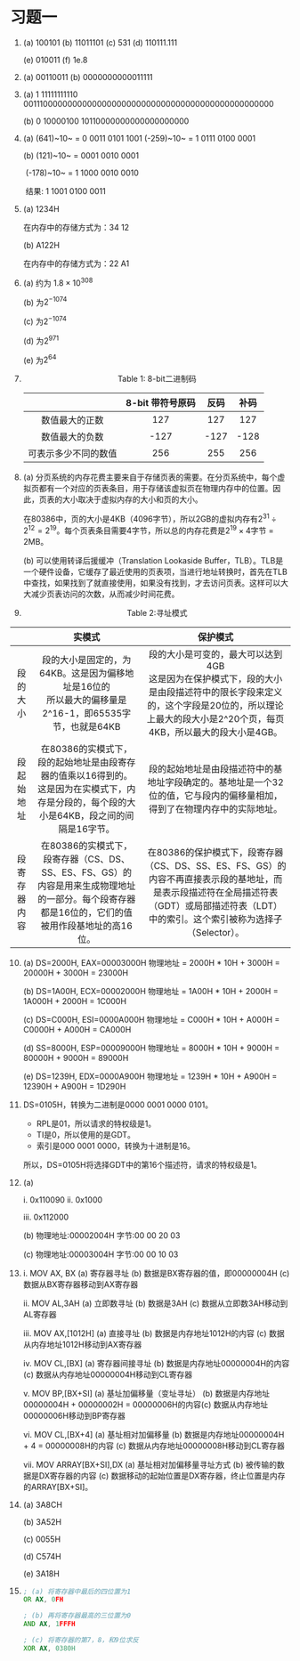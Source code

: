 # 习题一

1. (a) 100101 (b) 11011101 (c) 531 (d) 110111.111 

   (e) 010011 (f) 1e.8

2. (a) 00110011 (b) 0000000000011111

3. (a) 1 11111111110 0011100000000000000000000000000000000000000000000000

   (b) 0 10000100 10110000000000000000000

4. (a) (641)~10~ = 0 0011 0101 1001    (-259)~10~ =  1 0111 0100 0001

   (b) (121)~10~ =      0001 0010 0001

   ​     (-178)~10~ =  1 1000 0010 0010  

   ​      结果:        1 1001 0100 0011

5. (a) 1234H

   在内存中的存储方式为：34 12

   (b) A122H

   在内存中的存储方式为：22 A1

6. (a) 约为 $1.8 \times 10^{308}$

   (b) 为$2^{-1074}$​

   (c) 为$2^{-1074}$

   (d) 为$2^{971}$

   (e) 为$2^{64}$

7. <p align="center">Table 1: 8-bit二进制码</p>

   |                      | 8-bit 带符号原码 | 反码 | 补码 |
   | :------------------: | :--------------: | :--: | :--: |
   |    数值最大的正数    |       127        | 127  | 127  |
   |    数值最大的负数    |       -127       | -127 | -128 |
   | 可表示多少不同的数值 |       256        | 255  | 256  |

8. (a) 分页系统的内存花费主要来自于存储页表的需要。在分页系统中，每个虚拟页都有一个对应的页表条目，用于存储该虚拟页在物理内存中的位置。因此，页表的大小取决于虚拟内存的大小和页的大小。

   在80386中，页的大小是4KB（4096字节），所以2GB的虚拟内存有$2^{31} \div 2^{12}=2^{19}$。每个页表条目需要4字节，所以总的内存花费是$2^{19} \times 4$​字节 = 2MB。
   
   (b) 可以使用转译后援缓冲（Translation Lookaside Buffer，TLB）。TLB是一个硬件设备，它缓存了最近使用的页表项，当进行地址转换时，首先在TLB中查找，如果找到了就直接使用，如果没有找到，才去访问页表。这样可以大大减少页表访问的次数，从而减少时间花费。

9. <p align="center">Table 2:寻址模式</p>

|              |                            实模式                            |                           保护模式                           |
| :----------: | :----------------------------------------------------------: | :----------------------------------------------------------: |
|   段的大小   | 段的大小是固定的，为64KB。这是因为偏移地址是16位的<br>所以最大的偏移量是2^16-1，即65535字节，也就是64KB | 段的大小是可变的，最大可以达到4GB<br>这是因为在保护模式下，段的大小是由段描述符中的限长字段来定义的，这个字段是20位的，所以理论上最大的段大小是2^20个页，每页4KB，所以最大的段大小是4GB。 |
|  段起始地址  | 在80386的实模式下，段的起始地址是由段寄存器的值乘以16得到的。这是因为在实模式下，内存是分段的，每个段的大小是64KB，段之间的间隔是16字节。 | 段的起始地址是由段描述符中的基地址字段确定的。基地址是一个32位的值，它与段内的偏移量相加，得到了在物理内存中的实际地址。 |
| 段寄存器内容 | 在80386的实模式下，段寄存器（CS、DS、SS、ES、FS、GS）的内容是用来生成物理地址的一部分。每个段寄存器都是16位的，它们的值被用作段基地址的高16位。 | 在80386的保护模式下，段寄存器（CS、DS、SS、ES、FS、GS）的内容不再直接表示段的基地址，而是表示段描述符在全局描述符表（GDT）或局部描述符表（LDT）中的索引。这个索引被称为选择子（Selector）。 |

10. (a) DS=2000H, EAX=00003000H 物理地址 = 2000H * 10H + 3000H = 20000H + 3000H = 23000H

    (b) DS=1A00H, ECX=00002000H 物理地址 = 1A00H * 10H + 2000H = 1A000H + 2000H = 1C000H

    (c) DS=C000H, ESI=0000A000H 物理地址 = C000H * 10H + A000H = C0000H + A000H = CA000H

    (d) SS=8000H, ESP=00009000H 物理地址 = 8000H * 10H + 9000H = 80000H + 9000H = 89000H

    (e) DS=1239H, EDX=0000A900H 物理地址 = 1239H * 10H + A900H = 12390H + A900H = 1D290H

11. DS=0105H，转换为二进制是0000 0001 0000 0101。

    - RPL是01，所以请求的特权级是1。
    - TI是0，所以使用的是GDT。
    - 索引是000 0001 0000，转换为十进制是16。

    所以，DS=0105H将选择GDT中的第16个描述符，请求的特权级是1。

12. (a)

    i. 0x110090
    ii. 0x1000

    iii. 0x112000

    (b) 物理地址:00002004H 字节:00 00 20 03

    (c) 物理地址:00003004H 字节:00 00 10 03

13. i. MOV AX, BX (a) 寄存器寻址 (b) 数据是BX寄存器的值，即00000004H (c) 数据从BX寄存器移动到AX寄存器

    ii. MOV AL,3AH (a) 立即数寻址 (b) 数据是3AH (c) 数据从立即数3AH移动到AL寄存器

    iii. MOV AX,[1012H] (a) 直接寻址 (b) 数据是内存地址1012H的内容 (c) 数据从内存地址1012H移动到AX寄存器

    iv. MOV CL,[BX] (a) 寄存器间接寻址 (b) 数据是内存地址00000004H的内容 (c) 数据从内存地址00000004H移动到CL寄存器

    v. MOV BP,[BX+SI] (a) 基址加偏移量（变址寻址） (b) 数据是内存地址00000004H + 00000002H = 00000006H的内容(c) 数据从内存地址00000006H移动到BP寄存器

    vi. MOV CL,[BX+4] (a) 基址相对加偏移量 (b) 数据是内存地址00000004H + 4 = 00000008H的内容 (c) 数据从内存地址00000008H移动到CL寄存器

    vii. MOV ARRAY[BX+SI],DX (a) 基址相对加偏移量寻址方式 (b) 被传输的数据是DX寄存器的内容 (c) 数据移动的起始位置是DX寄存器，终止位置是内存的ARRAY[BX+SI]。

14. (a) 3A8CH

    (b) 3A52H

    (c) 0055H

    (d) C574H

    (e) 3A18H

15. ```asm
    ; (a) 将寄存器中最后的四位置为1
    OR AX, 0FH
    
    ; (b) 再将寄存器最高的三位置为0
    AND AX, 1FFFH
    
    ; (c) 将寄存器的第7，8，和9位求反
    XOR AX, 0380H
